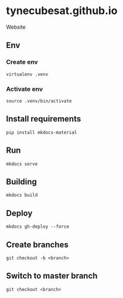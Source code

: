 # tynecubesat.github.io

Website

## Env

### Create env

    virtualenv .venv

### Activate env

    source .venv/bin/activate

## Install requirements

    pip install mkdocs-material

## Run

    mkdocs serve

## Building

    mkdocs build

## Deploy

    mkdocs gh-deploy --force

## Create branches

    git checkout -b <branch>


## Switch to master branch

    git checkout <branch>